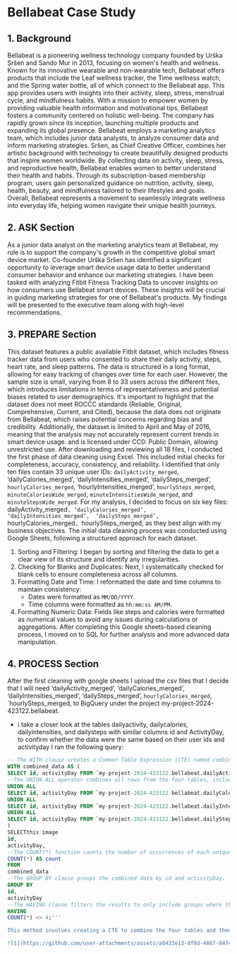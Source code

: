 # Bellabeat Case Study

## 1. Background

Bellabeat is a pioneering wellness technology company founded by Urška Sršen and Sando Mur in 2013, focusing on women's health and wellness. Known for its innovative wearable and non-wearable tech, Bellabeat offers products that include the Leaf wellness tracker, the Time wellness watch, and the Spring water bottle, all of which connect to the Bellabeat app. This app provides users with insights into their activity, sleep, stress, menstrual cycle, and mindfulness habits.
With a mission to empower women by providing valuable health information and motivational tips, Bellabeat fosters a community centered on holistic well-being. The company has rapidly grown since its inception, launching multiple products and expanding its global presence. Bellabeat employs a marketing analytics team, which includes junior data analysts, to analyze consumer data and inform marketing strategies.
Sršen, as Chief Creative Officer, combines her artistic background with technology to create beautifully designed products that inspire women worldwide. By collecting data on activity, sleep, stress, and reproductive health, Bellabeat enables women to better understand their health and habits. Through its subscription-based membership program, users gain personalized guidance on nutrition, activity, sleep, health, beauty, and mindfulness tailored to their lifestyles and goals. Overall, Bellabeat represents a movement to seamlessly integrate wellness into everyday life, helping women navigate their unique health journeys.


## 2. ASK Section

As a junior data analyst on the marketing analytics team at Bellabeat, my role is to support the company's growth in the competitive global smart device market. Co-founder Urška Sršen has identified a significant opportunity to leverage smart device usage data to better understand consumer behavior and enhance our marketing strategies.
I have been tasked with analyzing Fitbit Fitness Tracking Data to uncover insights on how consumers use Bellabeat smart devices. These insights will be crucial in guiding marketing strategies for one of Bellabeat's products. My findings will be presented to the executive team along with high-level recommendations.

## 3. PREPARE Section

This dataset features a public available Fitbit dataset, which includes fitness tracker data from users who consented to share their daily activity, steps, heart rate, and sleep patterns. The data is structured in a long format, allowing for easy tracking of changes over time for each user. However, the sample size is small, varying from 8 to 33 users across the different files, which introduces limitations in terms of representativeness and potential biases related to user demographics.
It's important to highlight that the dataset does not meet ROCCC standards (Reliable, Original, Comprehensive, Current, and Cited), because the data does not originate from Bellabeat, which raises potential concerns regarding bias and credibility. Additionally, the dataset is limited to April and May of 2016, meaning that the analysis may not accurately represent current trends in smart device usage. and is licensed under CC0: Public Domain, allowing unrestricted use. 
After downloading and reviewing all 18 files, I conducted the first phase of data cleaning using Excel. This included initial checks for completeness, accuracy, consistency, and reliability. I identified that only ten files contain 33 unique user IDs: `dailyActivity_merged`, ‘dailyCalories_merged’, ‘dailyIntensities_merged’,  ‘dailySteps_merged’, `hourlyCalories_merged`, ‘hourlyIntensities_merged’, `hourlySteps_merged`, `minuteCaloriesWide_merged`, `minuteIntensitiesWide_merged`, and `minuteStepsWide_merged`. For my analysis, I decided to focus on six key files: dailyActivity_merged`, ‘dailyCalories_merged’, ‘dailyIntensities_merged’,  ‘dailySteps_merged’, `hourlyCalories_merged`, `hourlySteps_merged, as they best align with my business objectives.
The initial data cleaning process was conducted using Google Sheets, following a structured approach for each dataset.
1. Sorting and Filtering: I began by sorting and filtering the data to get a clear view of its structure and identify any irregularities.
2. Checking for Blanks and Duplicates: Next, I systematically checked for blank cells to ensure completeness across all columns.
3. Formatting Date and Time: I reformatted the date and time columns to maintain consistency:
   - Dates were formatted as `MM/DD/YYYY`.
   - Time columns were formatted as `hh:mm:ss AM/PM`.
4. Formatting Numeric Data: Fields like steps and calories were formatted as numerical values to avoid any issues during calculations or aggregations.
 After completing this Google sheets-based cleaning process, I moved on to SQL for further analysis and more advanced data manipulation.

## 4. PROCESS Section

After the first cleaning with google sheets I upload the csv files that I decide that I will need ‘dailyActivity_merged’, ‘dailyCalories_merged’, ‘dailyIntensities_merged’,  ‘dailySteps_merged’, `hourlyCalories_merged`, `hourlySteps_merged,  to BigQuery under the project my-project-2024-423122.bellabeat. 

- i take a closer look at the tables dailyactivity, dailycalories, dailyintensities, and dailysteps with similar columns id and ActivityDay, to confirm whether the data were the same based on their user ids and activityday I ran the following query:


```sql
-- The WITH clause creates a Common Table Expression (CTE) named combined_data.
WITH combined_data AS (
SELECT id, activityDay FROM `my-project-2024-423122.bellabeat.dailyActivity_merged`
--The UNION ALL operator combines all rows from the four tables, including duplicates.
UNION ALL
SELECT id, activityDay FROM `my-project-2024-423122.bellabeat.dailyCalories_merged`
UNION ALL
SELECT id, activityDay FROM `my-project-2024-423122.bellabeat.dailyIntensities_merged`
UNION ALL
SELECT id, activityDay FROM `my-project-2024-423122.bellabeat.dailySteps_merged`
)
SELECTthis image 
id,
activityDay,
--The COUNT(*) function counts the number of occurrences of each unique id and activityDay pair.
COUNT(*) AS count
FROM
combined_data
--The GROUP BY clause groups the combined data by id and activityDay.
GROUP BY
id,
activityDay
--The HAVING clause filters the results to only include groups where the count is not equal to 4. This indicates that there are missing or inconsistent rows for that specific id and activityDay combination.
HAVING
COUNT(*) <> 4;'''

This method involves creating a CTE to combine the four tables and then checking for inconsistencies.

![1](https://github.com/user-attachments/assets/a0433e13-df0d-4867-8474-4de08cc59666)








  




